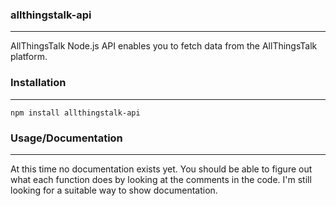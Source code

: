 ### allthingstalk-api

------------

AllThingsTalk Node.js API enables you to fetch data from the AllThingsTalk platform.

### Installation

------------

`npm install allthingstalk-api`

### Usage/Documentation

------------

At this time no documentation exists yet. You should be able to figure out what each function does by looking at the comments in the code. I'm still looking for a suitable way to show documentation.